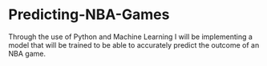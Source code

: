 # Predicting-NBA-Games
Through the use of Python and Machine Learning I will be implementing a model that will be trained to be able to accurately predict the outcome of an NBA game.
